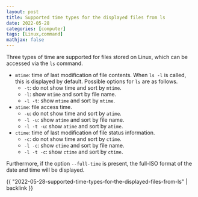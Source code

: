 ```yaml
---
layout: post
title: Supported time types for the displayed files from ls
date: 2022-05-28
categories: [computer]
tags: [Linux,command]
mathjax: false
---
```


Three types of time are supported for files stored on Linux, which can be accessed via the `ls` command.

-   `mtime`: time of last modification of file contents. When `ls -l` is called, this is displayed by default. Possible options for `ls` are as follows.
    -   `-t`: do not show time and sort by `mtime`.
    -   `-l`: show `mtime` and sort by file name.
    -   `-l -t`: show `mtime` and sort by `mtime`.
-   `atime`: file access time.
    -   `-u`: do not show time and sort by `atime`.
    -   `-l -u`: show `atime` and sort by file name.
    -   `-l -t -u`: show `atime` and sort by `atime`.
-   `ctime`: time of last modification of file status information.
    -   `-c`: do not show time and sort by `ctime`.
    -   `-l -c`: show `ctime` and sort by file name.
    -   `-l -t -c`: show `ctime` and sort by `ctime`.

Furthermore, if the option `--full-time` is present, the full-ISO format of the date and time will be displayed.

{{ "2022-05-28-supported-time-types-for-the-displayed-files-from-ls" | backlink }}

